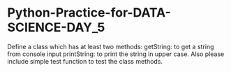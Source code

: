 # Python-Practice-for-DATA-SCIENCE-DAY_5

Define a class which has at least two methods: 
getString: to get a string from console input 
printString: to print the string in upper case. Also please include simple test function to test the class methods.
